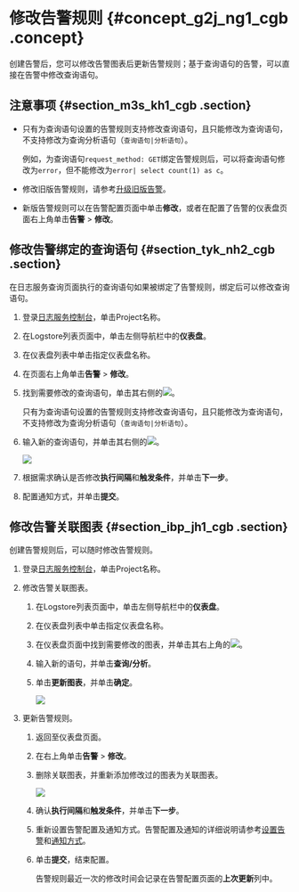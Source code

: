 # 修改告警规则 {#concept_g2j_ng1_cgb .concept}

创建告警后，您可以修改告警图表后更新告警规则；基于查询语句的告警，可以直接在告警中修改查询语句。

## 注意事项 {#section_m3s_kh1_cgb .section}

-   只有为查询语句设置的告警规则支持修改查询语句，且只能修改为查询语句，不支持修改为查询分析语句（`查询语句|分析语句`）。

    例如，为查询语句`request_method: GET`绑定告警规则后，可以将查询语句修改为`error`，但不能修改为`error| select count(1) as c`。

-   修改旧版告警规则，请参考[升级旧版告警](cn.zh-CN/用户指南/告警/升级旧版告警.md)。

-   新版告警规则可以在告警配置页面中单击**修改**，或者在配置了告警的仪表盘页面右上角单击**告警** \> **修改**。


## 修改告警绑定的查询语句 {#section_tyk_nh2_cgb .section}

在日志服务查询页面执行的查询语句如果被绑定了告警规则，绑定后可以修改查询语句。

1.  登录[日志服务控制台](https://sls.console.aliyun.com)，单击Project名称。
2.  在Logstore列表页面中，单击左侧导航栏中的**仪表盘**。
3.  在仪表盘列表中单击指定仪表盘名称。
4.  在页面右上角单击**告警** \> **修改**。
5.  找到需要修改的查询语句，单击其右侧的![](http://static-aliyun-doc.oss-cn-hangzhou.aliyuncs.com/assets/img/79764/154458563034111_zh-CN.png)。

    只有为查询语句设置的告警规则支持修改查询语句，且只能修改为查询语句，不支持修改为查询分析语句（`查询语句|分析语句`）。

6.  输入新的查询语句，并单击其右侧的![](http://static-aliyun-doc.oss-cn-hangzhou.aliyuncs.com/assets/img/79764/154458563034112_zh-CN.png)。

    ![](http://static-aliyun-doc.oss-cn-hangzhou.aliyuncs.com/assets/img/79764/154458563034113_zh-CN.png)

7.  根据需求确认是否修改**执行间隔**和**触发条件**，并单击**下一步**。
8.  配置通知方式，并单击**提交**。

## 修改告警关联图表 {#section_ibp_jh1_cgb .section}

创建告警规则后，可以随时修改告警规则。

1.  登录[日志服务控制台](https://sls.console.aliyun.com)，单击Project名称。
2.  修改告警关联图表。
    1.  在Logstore列表页面中，单击左侧导航栏中的**仪表盘**。
    2.  在仪表盘列表中单击指定仪表盘名称。
    3.  在仪表盘页面中找到需要修改的图表，并单击其右上角的![](http://static-aliyun-doc.oss-cn-hangzhou.aliyuncs.com/assets/img/79764/154458563034115_zh-CN.png)。
    4.  输入新的语句，并单击**查询/分析**。
    5.  单击**更新图表**，并单击**确定**。

        ![](http://static-aliyun-doc.oss-cn-hangzhou.aliyuncs.com/assets/img/79764/154458563034116_zh-CN.png)

3.  更新告警规则。
    1.  返回至仪表盘页面。
    2.  在右上角单击**告警** \> **修改**。
    3.  删除关联图表，并重新添加修改过的图表为关联图表。

        ![](http://static-aliyun-doc.oss-cn-hangzhou.aliyuncs.com/assets/img/79764/154458563034117_zh-CN.png)

    4.  确认**执行间隔**和**触发条件**，并单击**下一步**。
    5.  重新设置告警配置及通知方式。告警配置及通知的详细说明请参考[设置告警](cn.zh-CN/用户指南/告警/设置告警.md)和[通知方式](cn.zh-CN/用户指南/告警/通知方式.md)。
    6.  单击**提交**，结束配置。

        告警规则最近一次的修改时间会记录在告警配置页面的**上次更新**列中。



